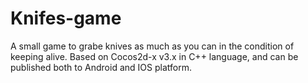 # Knifes-game
A small game to grabe knives as much as you can in the condition of keeping alive.
Based on Cocos2d-x v3.x in C++ language, and can be published both to Android and IOS platform.
